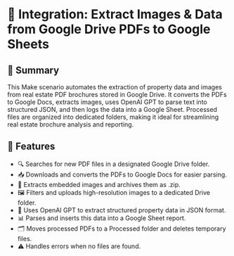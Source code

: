 # 📄 Integration: Extract Images & Data from Google Drive PDFs to Google Sheets



## 📌 Summary
This Make scenario automates the extraction of property data and images from real estate PDF brochures stored in Google Drive. It converts the PDFs to Google Docs, extracts images, uses OpenAI GPT to parse text into structured JSON, and then logs the data into a Google Sheet. Processed files are organized into dedicated folders, making it ideal for streamlining real estate brochure analysis and reporting.

## 🚀 Features
- 🔍 Searches for new PDF files in a designated Google Drive folder.
- 📥 Downloads and converts the PDFs to Google Docs for easier parsing.
- 📸 Extracts embedded images and archives them as .zip.
- 🖼️ Filters and uploads high-resolution images to a dedicated Drive folder.
- 🤖 Uses OpenAI GPT to extract structured property data in JSON format.
- 📊 Parses and inserts this data into a Google Sheet report.
- 🗂️ Moves processed PDFs to a Processed folder and deletes temporary files.
- ⚠️ Handles errors when no files are found.
